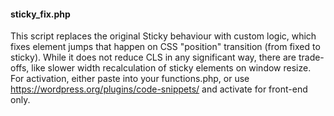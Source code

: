 #### sticky_fix.php

This script replaces the original Sticky behaviour with custom logic, which fixes element jumps that happen on CSS "position" transition (from fixed to sticky).
While it does not reduce CLS in any significant way, there are trade-offs, like slower width recalculation of sticky elements on window resize.
For activation, either paste into your functions.php, or use https://wordpress.org/plugins/code-snippets/ and activate for front-end only.
